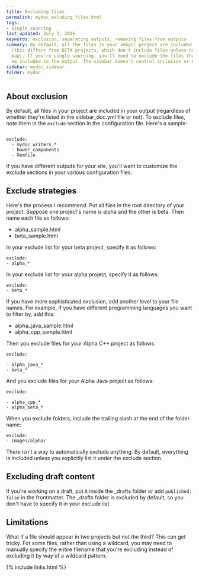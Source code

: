 ```yaml
---
title: Excluding files
permalink: mydoc_exluding_files.html
tags:
- single_sourcing
last_updated: July 3, 2016
keywords: exclusion, separating outputs, removing files from outputs
summary: By default, all the files in your Jekyll project are included in the output
  (this differs from DITA projects, which don't include files unless noted on the
  map). If you're single sourcing, you'll need to exclude the files that shouldn't
  be included in the output. The sidebar doesn't control inclusion or exclusion.
sidebar: mydoc_sidebar
folder: mydoc
---
```


## About exclusion
By default, all files in your project are included in your output (regardless of whether they're listed in the sidebar_doc.yml file or not). To exclude files, note them in the `exclude` section in the configuration file. Here's a sample:

```

exclude:
  - mydoc_writers_*
  - bower_components
  - Gemfile
```

If you have different outputs for your site, you'll want to customize the exclude sections in your various configuration files.

## Exclude strategies
Here's the process I recommend. Put all files in the root directory of your project. Suppose one project's name is alpha and the other is beta. Then name each file as follows:

* alpha_sample.html
* beta_sample.html

In your exclude list for your beta project, specify it as follows:

```
exclude:
- alpha_*
```

In your exclude list for your alpha project, specify it as follows:

```
exclude:
- beta_*
```

If you have more sophisticated exclusion, add another level to your file names. For example, if you have different programming languages you want to filter by, add this:

* alpha_java_sample.html
* alpha_cpp_sample.html

Then you exclude files for your Alpha C++ project as follows:

```
exclude:

- alpha_java_*
- beta_*
```

And you exclude files for your Alpha Java project as follows:

```
exclude:

- alpha_cpp_*
- alpha_beta_*
```

When you exclude folders, include the trailing slash at the end of the folder name:

```
exclude:
- images/alpha/
```

There isn't a way to automatically exclude anything. By default, everything is included unless you explicitly list it under the exclude section.

## Excluding draft content

If you're working on a draft, put it inside the \_drafts folder or add `published: false` in the frontmatter. The \_drafts folder is excluded by default, so you don't have to specify it in your exclude list.

## Limitations

What if a file should appear in two projects but not the third? This can get tricky. For some files, rather than using a wildcard, you may need to manually specify the entire filename that you're excluding instead of excluding it by way of a wildcard pattern.

{% include links.html %}
